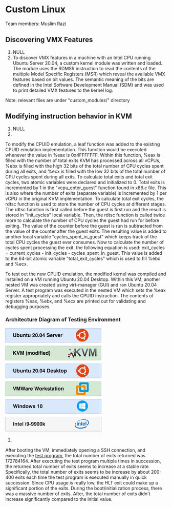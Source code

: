 # Custom Linux

Team members: Muslim Razi

## Discovering VMX Features

1. NULL
2. To discover VMX features in a machine with an Intel CPU running Ubuntu Server 20.04, a custom kernel module was written and loaded. The module uses the RDMSR instruction to read the contents of the multiple Model Specific Registers (MSR) which reveal the available VMX features based on bit values. The semantic meaning of the bits are defined in the Intel Software Development Manual (SDM) and was used to print detailed VMX features to the kernel log.

Note: relevant files are under "custom_modules/" directory

## Modifying instruction behavior in KVM

1. NULL
2.
To modify the CPUID emulation, a leaf function was added to the existing CPUID emulation implementation. This function would be executed whenever the value in %eax is 0x4FFFFFFF. Within this function, %eax is filled with the number of total exits KVM has processed across all vCPUs, %ebx is filled with the high 32 bits of the total number of CPU cycles spent during all exits, and %ecx is filled with the low 32 bits of the total number of CPU cycles spent during all exits. To calculate total exits and total exit cycles, two atomic variables were declared and initialized to 0. Total exits is incremented by 1 in the "vcpu_enter_guest" function found in x86.c file. This is also where the number of exits (separate variable) is incremented by 1 per vCPU in the original KVM implementation. To calculate total exit cycles, the rdtsc function is used to store the number of CPU cycles at different stages. The rdtsc function is first called before the guest is first run and the result is stored in "init_cycles" local variable. Then, the rdtsc function is called twice more to calculate the number of CPU cycles the guest had run for before exiting. The value of the counter before the guest is run is subtracted from the value of the counter after the guest exits. The resulting value is added to another local variable "cycles_spent_in_guest" which keeps track of the total CPU cycles the guest ever consumes. Now to calculate the number of cycles spent processing the exit, the following equation is used: exit_cycles = current_cycles - init_cycles - cycles_spent_in_guest. This value is added to the 64-bit atomic variable "total_exit_cycles" which is used to fill %ebx and %ecx.

To test out the new CPUID emulation, the modified kernel was compiled and installed on a VM running Ubuntu 20.04 Desktop. Within this VM, another nested VM was created using virt-manager (GUI) and ran Ubuntu 20.04 Server. A test program was executed in the nested VM which sets the %eax register appropriately and calls the CPUID instruction. The contents of registers %eax, %ebx, and %ecx are printed out for validating and debugging purposes.

### Architecture Diagram of Testing Environment
![Testing Architecture](environment.png)

3.
After booting the VM, immediately opening a SSH connection, and executing the [test program](test_cpuid/prog.c), the total number of exits returned was 172784164. After executing the test program multiple times in succession, the returned total number of exits seems to increase at a stable rate. Specifically, the total number of exits seems to be increase by about 200-400 exits each time the test program is executed manually in quick succession. Since CPU usage is really low, the HLT exit could make up a significant portion of the exits. During the boot/initialization process, there was a massive number of exits. After, the total number of exits didn't increase significantly compared to the initial value.
